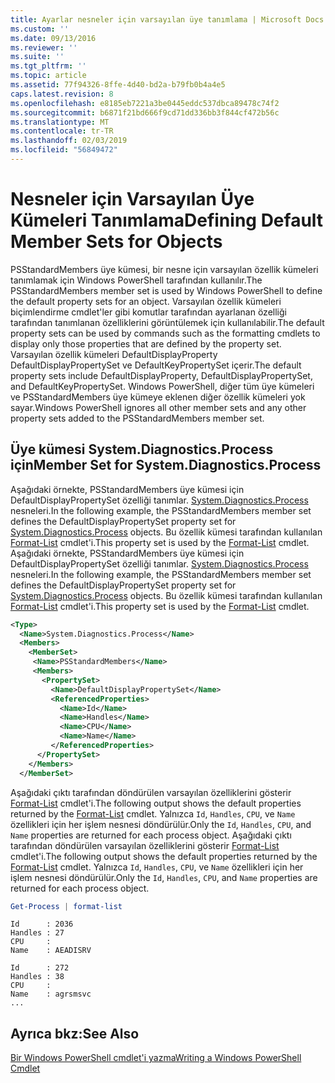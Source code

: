 ```yaml
---
title: Ayarlar nesneler için varsayılan üye tanımlama | Microsoft Docs
ms.custom: ''
ms.date: 09/13/2016
ms.reviewer: ''
ms.suite: ''
ms.tgt_pltfrm: ''
ms.topic: article
ms.assetid: 77f94326-8ffe-4d40-bd2a-b79fb0b4a4e5
caps.latest.revision: 8
ms.openlocfilehash: e8185eb7221a3be0445eddc537dbca89478c74f2
ms.sourcegitcommit: b6871f21bd666f9cd71dd336bb3f844cf472b56c
ms.translationtype: MT
ms.contentlocale: tr-TR
ms.lasthandoff: 02/03/2019
ms.locfileid: "56849472"
---
```

# <a name="defining-default-member-sets-for-objects"></a><span data-ttu-id="22889-102">Nesneler için Varsayılan Üye Kümeleri Tanımlama</span><span class="sxs-lookup"><span data-stu-id="22889-102">Defining Default Member Sets for Objects</span></span>

<span data-ttu-id="22889-103">PSStandardMembers üye kümesi, bir nesne için varsayılan özellik kümeleri tanımlamak için Windows PowerShell tarafından kullanılır.</span><span class="sxs-lookup"><span data-stu-id="22889-103">The PSStandardMembers member set is used by Windows PowerShell to define the default property sets for an object.</span></span> <span data-ttu-id="22889-104">Varsayılan özellik kümeleri biçimlendirme cmdlet'ler gibi komutlar tarafından ayarlanan özelliği tarafından tanımlanan özelliklerini görüntülemek için kullanılabilir.</span><span class="sxs-lookup"><span data-stu-id="22889-104">The default property sets can be used by commands such as the formatting cmdlets to display only those properties that are defined by the property set.</span></span> <span data-ttu-id="22889-105">Varsayılan özellik kümeleri DefaultDisplayProperty DefaultDisplayPropertySet ve DefaultKeyPropertySet içerir.</span><span class="sxs-lookup"><span data-stu-id="22889-105">The default property sets include DefaultDisplayProperty, DefaultDisplayPropertySet, and DefaultKeyPropertySet.</span></span> <span data-ttu-id="22889-106">Windows PowerShell, diğer tüm üye kümeleri ve PSStandardMembers üye kümeye eklenen diğer özellik kümeleri yok sayar.</span><span class="sxs-lookup"><span data-stu-id="22889-106">Windows PowerShell ignores all other member sets and any other property sets added to the PSStandardMembers member set.</span></span>

## <a name="member-set-for-systemdiagnosticsprocess"></a><span data-ttu-id="22889-107">Üye kümesi System.Diagnostics.Process için</span><span class="sxs-lookup"><span data-stu-id="22889-107">Member Set for System.Diagnostics.Process</span></span>

<span data-ttu-id="22889-108">Aşağıdaki örnekte, PSStandardMembers üye kümesi için DefaultDisplayPropertySet özelliği tanımlar. [System.Diagnostics.Process](/dotnet/api/System.Diagnostics.Process) nesneleri.</span><span class="sxs-lookup"><span data-stu-id="22889-108">In the following example, the PSStandardMembers member set defines the DefaultDisplayPropertySet property set for [System.Diagnostics.Process](/dotnet/api/System.Diagnostics.Process) objects.</span></span> <span data-ttu-id="22889-109">Bu özellik kümesi tarafından kullanılan [Format-List](/powershell/module/Microsoft.PowerShell.Utility/Format-List) cmdlet'i.</span><span class="sxs-lookup"><span data-stu-id="22889-109">This property set is used by the [Format-List](/powershell/module/Microsoft.PowerShell.Utility/Format-List) cmdlet.</span></span>
<span data-ttu-id="22889-110">Aşağıdaki örnekte, PSStandardMembers üye kümesi için DefaultDisplayPropertySet özelliği tanımlar. [System.Diagnostics.Process](/dotnet/api/System.Diagnostics.Process) nesneleri.</span><span class="sxs-lookup"><span data-stu-id="22889-110">In the following example, the PSStandardMembers member set defines the DefaultDisplayPropertySet property set for [System.Diagnostics.Process](/dotnet/api/System.Diagnostics.Process) objects.</span></span> <span data-ttu-id="22889-111">Bu özellik kümesi tarafından kullanılan [Format-List](/powershell/module/Microsoft.PowerShell.Utility/Format-List) cmdlet'i.</span><span class="sxs-lookup"><span data-stu-id="22889-111">This property set is used by the [Format-List](/powershell/module/Microsoft.PowerShell.Utility/Format-List) cmdlet.</span></span>

```xml
<Type>
  <Name>System.Diagnostics.Process</Name>
  <Members>
    <MemberSet>
     <Name>PSStandardMembers</Name>
     <Members>
       <PropertySet>
         <Name>DefaultDisplayPropertySet</Name>
         <ReferencedProperties>
           <Name>Id</Name>
           <Name>Handles</Name>
           <Name>CPU</Name>
           <Name>Name</Name>
         </ReferencedProperties>
      </PropertySet>
    </Members>
  </MemberSet>
```

<span data-ttu-id="22889-112">Aşağıdaki çıktı tarafından döndürülen varsayılan özelliklerini gösterir [Format-List](/powershell/module/Microsoft.PowerShell.Utility/Format-List) cmdlet'i.</span><span class="sxs-lookup"><span data-stu-id="22889-112">The following output shows the default properties returned by the [Format-List](/powershell/module/Microsoft.PowerShell.Utility/Format-List) cmdlet.</span></span> <span data-ttu-id="22889-113">Yalnızca `Id`, `Handles`, `CPU`, ve `Name` özellikleri için her işlem nesnesi döndürülür.</span><span class="sxs-lookup"><span data-stu-id="22889-113">Only the `Id`, `Handles`, `CPU`, and `Name` properties are returned for each process object.</span></span>
<span data-ttu-id="22889-114">Aşağıdaki çıktı tarafından döndürülen varsayılan özelliklerini gösterir [Format-List](/powershell/module/Microsoft.PowerShell.Utility/Format-List) cmdlet'i.</span><span class="sxs-lookup"><span data-stu-id="22889-114">The following output shows the default properties returned by the [Format-List](/powershell/module/Microsoft.PowerShell.Utility/Format-List) cmdlet.</span></span> <span data-ttu-id="22889-115">Yalnızca `Id`, `Handles`, `CPU`, ve `Name` özellikleri için her işlem nesnesi döndürülür.</span><span class="sxs-lookup"><span data-stu-id="22889-115">Only the `Id`, `Handles`, `CPU`, and `Name` properties are returned for each process object.</span></span>

```powershell
Get-Process | format-list
```

```output
Id      : 2036
Handles : 27
CPU     :
Name    : AEADISRV

Id      : 272
Handles : 38
CPU     :
Name    : agrsmsvc
...
```

## <a name="see-also"></a><span data-ttu-id="22889-116">Ayrıca bkz:</span><span class="sxs-lookup"><span data-stu-id="22889-116">See Also</span></span>

[<span data-ttu-id="22889-117">Bir Windows PowerShell cmdlet'i yazma</span><span class="sxs-lookup"><span data-stu-id="22889-117">Writing a Windows PowerShell Cmdlet</span></span>](./writing-a-windows-powershell-cmdlet.md)
